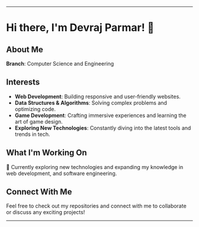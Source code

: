 

---

# Hi there, I'm Devraj Parmar! 👋

## About Me
 
**Branch**: Computer Science and Engineering

## Interests

- **Web Development**: Building responsive and user-friendly websites.
- **Data Structures & Algorithms**: Solving complex problems and optimizing code.
- **Game Development**: Crafting immersive experiences and learning the art of game design.
- **Exploring New Technologies**: Constantly diving into the latest tools and trends in tech.

## What I'm Working On

🚀 Currently exploring new technologies and expanding my knowledge in web development, and software engineering.

## Connect With Me

Feel free to check out my repositories and connect with me to collaborate or discuss any exciting projects!

---
